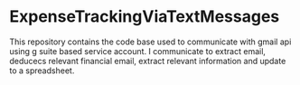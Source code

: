 # ExpenseTrackingViaTextMessages
This repository contains the code base used to communicate with gmail api using g suite based service account. I communicate to extract email, deducecs relevant financial email, extract relevant information and update to a spreadsheet.
